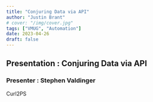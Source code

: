 ```yaml
---
title: "Conjuring Data via API"
author: "Justin Brant"
# cover: "/img/cover.jpg"
tags: ["VMUG", "Automation"]
date: 2023-04-26
draft: false
---
```

## Presentation : Conjuring Data via API

### Presenter : Stephen Valdinger

Curl2PS